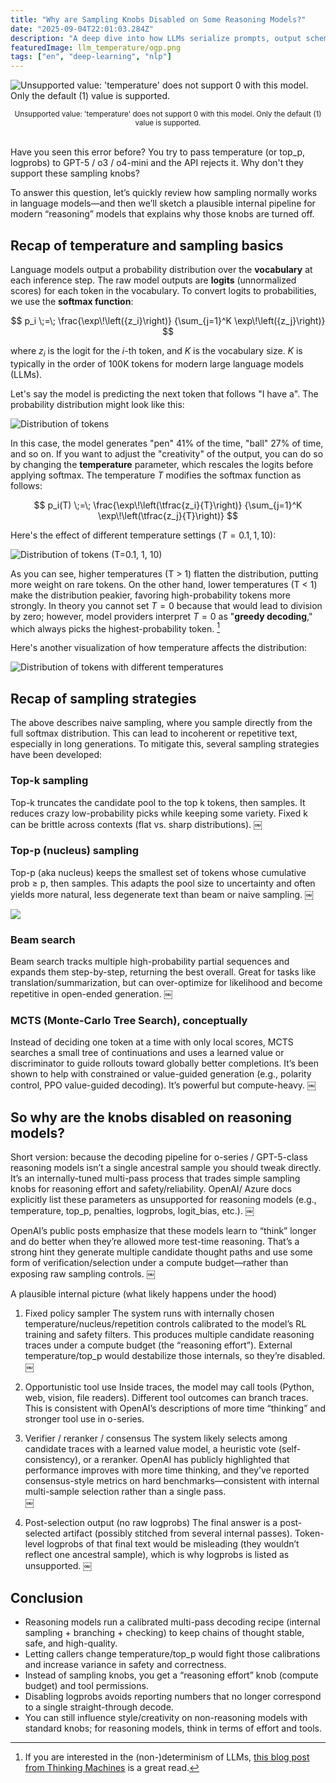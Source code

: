 ```yaml
---
title: "Why are Sampling Knobs Disabled on Some Reasoning Models?"
date: "2025-09-04T22:01:03.284Z"
description: "A deep dive into how LLMs serialize prompts, output schemas, and tool descriptions into a token sequence, with examples from Llama 4's implementation."
featuredImage: llm_temperature/ogp.png
tags: ["en", "deep-learning", "nlp"]
---
```


![Unsupported value: 'temperature' does not support 0 with this model. Only the default (1) value is supported.](carbon.png)

<div style="text-align: center;"><small>Unsupported value: 'temperature' does not support 0 with this model. Only the default (1) value is supported.</small></div>

<br/>

Have you seen this error before? You try to pass temperature (or top_p, logprobs) to GPT-5 / o3 / o4-mini and the API rejects it. Why don't they support these sampling knobs?

To answer this question, let’s quickly review how sampling normally works in language models—and then we’ll sketch a plausible internal pipeline for modern “reasoning” models that explains why those knobs are turned off.

## Recap of temperature and sampling basics

Language models output a probability distribution over the **vocabulary** at each inference step. The raw model outputs are **logits** (unnormalized scores) for each token in the vocabulary. To convert logits to probabilities, we use the **softmax function**:

$$
p_i \;=\; \frac{\exp\!\left({z_i}\right)}
                  {\sum_{j=1}^K \exp\!\left({z_j}\right)}
$$

where $z_i$ is the logit for the $i$-th token, and $K$ is the vocabulary size. $K$ is typically in the order of 100K tokens for modern large language models (LLMs).

Let's say the model is predicting the next token that follows "I have a". The probability distribution might look like this:

![Distribution of tokens](2025-09-18-21-07-27.png)

In this case, the model generates "pen" 41% of the time, "ball" 27% of time, and so on. If you want to adjust the "creativity" of the output, you can do so by changing the **temperature** parameter, which rescales the logits before applying softmax. The temperature $T$ modifies the softmax function as follows:

$$
p_i(T) \;=\; \frac{\exp\!\left(\tfrac{z_i}{T}\right)}
                  {\sum_{j=1}^K \exp\!\left(\tfrac{z_j}{T}\right)}
$$

Here's the effect of different temperature settings ($T=0.1, 1, 10$):


![Distribution of tokens (T=0.1, 1, 10)](2025-09-18-21-10-54.png)

As you can see, higher temperatures (T > 1) flatten the distribution, putting more weight on rare tokens. On the other hand, lower temperatures (T < 1) make the distribution peakier, favoring high-probability tokens more strongly. In theory you cannot set $T=0$ because that would lead to division by zero; however, model providers interpret $T=0$ as "**greedy decoding**," which always picks the highest-probability token. [^1]

Here's another visualization of how temperature affects the distribution:

![Distribution of tokens with different temperatures](2025-09-18-21-08-22.png)

## Recap of sampling strategies

The above describes naive sampling, where you sample directly from the full softmax distribution. This can lead to incoherent or repetitive text, especially in long generations. To mitigate this, several sampling strategies have been developed:

### Top-k sampling


Top-k truncates the candidate pool to the top k tokens, then samples. It reduces crazy low-probability picks while keeping some variety. Fixed k can be brittle across contexts (flat vs. sharp distributions).  ￼

### Top-p (nucleus) sampling

Top-p (aka nucleus) keeps the smallest set of tokens whose cumulative prob ≥ p, then samples. This adapts the pool size to uncertainty and often yields more natural, less degenerate text than beam or naive sampling.  ￼

![](top_pk.png)

### Beam search

Beam search tracks multiple high-probability partial sequences and expands them step-by-step, returning the best overall. Great for tasks like translation/summarization, but can over-optimize for likelihood and become repetitive in open-ended generation.  ￼

### MCTS (Monte-Carlo Tree Search), conceptually

Instead of deciding one token at a time with only local scores, MCTS searches a small tree of continuations and uses a learned value or discriminator to guide rollouts toward globally better completions. It’s been shown to help with constrained or value-guided generation (e.g., polarity control, PPO value-guided decoding). It’s powerful but compute-heavy.  ￼

## So why are the knobs disabled on reasoning models?

Short version: because the decoding pipeline for o-series / GPT-5-class reasoning models isn’t a single ancestral sample you should tweak directly. It’s an internally-tuned multi-pass process that trades simple sampling knobs for reasoning effort and safety/reliability. OpenAI/ Azure docs explicitly list these parameters as unsupported for reasoning models (e.g., temperature, top_p, penalties, logprobs, logit_bias, etc.).  ￼

OpenAI’s public posts emphasize that these models learn to “think” longer and do better when they’re allowed more test-time reasoning. That’s a strong hint they generate multiple candidate thought paths and use some form of verification/selection under a compute budget—rather than exposing raw sampling controls.  ￼

A plausible internal picture (what likely happens under the hood)

1. Fixed policy sampler
The system runs with internally chosen temperature/nucleus/repetition controls calibrated to the model’s RL training and safety filters. This produces multiple candidate reasoning traces under a compute budget (the “reasoning effort”). External temperature/top_p would destabilize those internals, so they’re disabled.  ￼

2. Opportunistic tool use
Inside traces, the model may call tools (Python, web, vision, file readers). Different tool outcomes can branch traces. This is consistent with OpenAI’s descriptions of more time “thinking” and stronger tool use in o-series.

3. Verifier / reranker / consensus
The system likely selects among candidate traces with a learned value model, a heuristic vote (self-consistency), or a reranker. OpenAI has publicly highlighted that performance improves with more time thinking, and they’ve reported consensus-style metrics on hard benchmarks—consistent with internal multi-sample selection rather than a single pass.  
￼
4. Post-selection output (no raw logprobs)
The final answer is a post-selected artifact (possibly stitched from several internal passes). Token-level logprobs of that final text would be misleading (they wouldn’t reflect one ancestral sample), which is why logprobs is listed as unsupported.  ￼

## Conclusion

- Reasoning models run a calibrated multi-pass decoding recipe (internal sampling + branching + checking) to keep chains of thought stable, safe, and high-quality.
- Letting callers change temperature/top_p would fight those calibrations and increase variance in safety and correctness.
- Instead of sampling knobs, you get a “reasoning effort” knob (compute budget) and tool permissions.
- Disabling logprobs avoids reporting numbers that no longer correspond to a single straight-through decode.
- You can still influence style/creativity on non-reasoning models with standard knobs; for reasoning models, think in terms of effort and tools.

[^1]: If you are interested in the (non-)determinism of LLMs, [this blog post from Thinking Machines](https://thinkingmachines.ai/blog/defeating-nondeterminism-in-llm-inference/) is a great read.